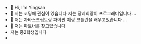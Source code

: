 - 👋 Hi, I’m Yingsan
- 👀 저는 코딩에 관심이 있습니다 저는 장례희망이 프로그래머입니다 ...
- 🌱 저는 자바스크립트랑 파이썬 이랑 코틀린을 배우고있습니다 ...
- 💞️ 저는 파트너를 찾고있습니다
-  저는 중2학생입니다
- 

<!---
Yingsan0918/Yingsan0918 is a ✨ special ✨ repository because its `README.md` (this file) appears on your GitHub profile.
You can click the Preview link to take a look at your changes.
--->
